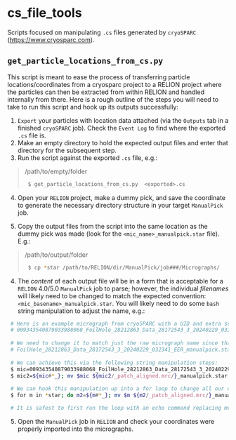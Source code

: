 # cs_file_tools
Scripts focused on manipulating `.cs` files generated by `cryoSPARC` (https://www.cryosparc.com).

## `get_particle_locations_from_cs.py`
This script is meant to ease the process of transferring particle locations/coordinates from a cryosparc project to a RELION project where the particles can then be extracted from within RELION and handled internally from there. Here is a rough outline of the steps you will need to take to run this script and hook up its outputs successfully:

1. `Export` your particles with location data attached (via the `Outputs` tab in a finished `cryoSPARC` job). Check the `Event Log` to find where the exported `.cs` file is.
2. Make an empty directory to hold the expected output files and enter that directory for the subsequent step.
3. Run the script against the exported `.cs` file, e.g.:

> /path/to/empty/folder 
> ```sh
>  $ get_particle_locations_from_cs.py  <exported>.cs 
> ```

4. Open your `RELION` project, make a dummy pick, and save the coordinate to generate the necessary directory structure in your target `ManualPick` job.

5. Copy the output files from the script into the same location as the dummy pick was made (look for the `<mic_name>_manualpick.star` file). E.g.:

> /path/to/output/folder 
> ```sh
>  $ cp *star /path/to/RELION/dir/ManualPick/job###/Micrographs/ 
> ```

4. The *content* of each output file will be in a form that is acceptable for a `RELION` 4.0/5.0 `ManualPick` job to parse; however, the individual *filenames* will likely need to be changed to match the expected convention: `<mic_basename>_manualpick.star`. You will likely need to do some `bash` string manipulation to adjust the name, e.g.:

```sh 
 # Here is an example micrograph from cryoSPARC with a UID and extra suffix characters: 
 # 009343540879033988068_FoilHole_28212863_Data_28172543_3_20240229_032341_EER_patch_aligned.mrc 
   
 # We need to change it to match just the raw micrograph name since that is what was imported into RELION plus add the necessary manualpick.star suffix, e.g.:
 # FoilHole_28212863_Data_28172543_3_20240229_032341_EER_manualpick.star
  
 # We can achieve this via the following string manipulation steps: 
 $ mic=009343540879033988068_FoilHole_28212863_Data_28172543_3_20240229_032341_EER_patch_aligned.star
 $ mic2=${mic#*_}; mv $mic ${mic2/_patch_aligned.mrc/}_manualpick.star
 
 # We can hook this manipulation up into a for loop to change all our output files at once:
 $ for m in *star; do m2=${m#*_}; mv $m ${m2/_patch_aligned.mrc/}_manualpick.star; done

 # It is safest to first run the loop with an echo command replacing mv before executing the actual change 
```

5. Open the `ManualPick` job in `RELION` and check your coordinates were properly imported into the micrographs. 